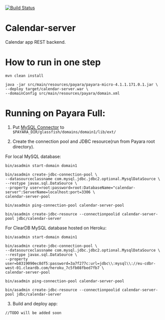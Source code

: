 [![Build Status](https://travis-ci.org/vlad-artyomov/calendar-server.svg?branch=develop)](https://travis-ci.org/vlad-artyomov/calendar-server)

# Calendar-server

Calendar app REST backend.

# How to run in one step

```
mvn clean install

java -jar src/main/resources/payara/payara-micro-4.1.1.171.0.1.jar \
--deploy target/calendar-server.war \
--domainConfig src/main/resources/payara/domain.xml
```

# Running on Payara Full:

1. Put [MySQL Connector](http://central.maven.org/maven2/mysql/mysql-connector-java/5.1.41/mysql-connector-java-5.1.41.jar) to `$PAYARA_DIR/glassfish/domains/domain1/lib/ext/`

2. Create the connection pool and JDBC resource(run from Payara root directory).

For local MySQL database:
```
bin/asadmin start-domain domain1

bin/asadmin create-jdbc-connection-pool \
--datasourceclassname com.mysql.jdbc.jdbc2.optional.MysqlDataSource \
--restype javax.sql.DataSource \
--property user=root:password=root:DatabaseName="calendar-server":ServerName=localhost:port=3306 \
calendar-server-pool

bin/asadmin ping-connection-pool calendar-server-pool

bin/asadmin create-jdbc-resource --connectionpoolid calendar-server-pool jdbc/calendar-server
```

For ClearDB MySQL database hosted on Heroku:
```
bin/asadmin start-domain domain1

bin/asadmin create-jdbc-connection-pool \
--datasourceclassname com.mysql.jdbc.jdbc2.optional.MysqlDataSource \
--restype javax.sql.DataSource \
--property user=b8319090ec8df5:password=3a7f277c:url=jdbc\\:mysql\\://eu-cdbr-west-01.cleardb.com/heroku_7c5fb08fbed7fb7 \
calendar-server-pool

bin/asadmin ping-connection-pool calendar-server-pool

bin/asadmin create-jdbc-resource --connectionpoolid calendar-server-pool jdbc/calendar-server
```

3. Build and deploy app:

```
//TODO will be added soon
```
